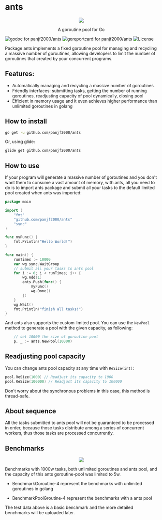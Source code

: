 # ants

<div align="center"><img src="https://github.com/panjf2000/ants/blob/master/ants_logo.png"/></div>

<p align="center">A goroutine pool for Go</p>



[![godoc for panjf2000/ants][1]][2]
[![goreportcard for panjf2000/ants][3]][4]
![License](https://img.shields.io/dub/l/vibe-d.svg)

Package ants implements a fixed goroutine pool for managing and recycling a massive number of goroutines, allowing developers to limit the number of goroutines that created by your concurrent programs.

## Features:

- Automatically managing and recycling a massive number of goroutines
- Friendly interfaces: submitting tasks, getting the number of running goroutines, readjusting capacity of pool dynamically, closing pool
- Efficient in memory usage and it even achieves higher performance than unlimited goroutines in golang


## How to install

``` sh
go get -u github.com/panjf2000/ants
```

Or, using glide:

``` sh
glide get github.com/panjf2000/ants
```

## How to use

If your program will generate a massive number of goroutines and you don't want them to consume a vast amount of memory, with ants, all you need to do is to import ants package and submit all your tasks to the default limited pool created when ants was imported:

``` go
package main

import (
	"fmt"
	"github.com/panjf2000/ants"
	"sync"
)

func myFunc() {
	fmt.Println("Hello World!")
}

func main() {
	runTimes := 10000
	var wg sync.WaitGroup
	// submit all your tasks to ants pool
	for i := 0; i < runTimes; i++ {
		wg.Add(1)
		ants.Push(func() {
			myFunc()
			wg.Done()
		})
	}
	wg.Wait()
	fmt.Println("finish all tasks!")
}

```

And ants also supports the custom limited pool. You can use the `NewPool` method to generate a pool with the given capacity, as following:

``` go
	// set 10000 the size of goroutine pool
	p, _ := ants.NewPool(10000)
```

## Readjusting pool capacity

You can change ants pool capacity at any time with `ReSize(int)`:

``` go
pool.ReSize(1000) // Readjust its capacity to 1000
pool.ReSize(100000) // Readjust its capacity to 100000
```

Don't worry about the synchronous problems in this case, this method is thread-safe.

## About sequence

All the tasks submitted to ants pool will not be guaranteed to be processed in order, because those tasks distribute among a series of concurrent workers, thus those tasks are processed concurrently.

## Benchmarks

<div align="center"><img src="https://github.com/panjf2000/ants/blob/master/ants_benchmarks.png"/></div>

Benchmarks with 1000w tasks, both unlimited goroutines and ants pool, and the capacity of this ants goroutine-pool was limited to 5w.

- BenchmarkGoroutine-4 represent the benchmarks with unlimited goroutines in golang

- BenchmarkPoolGroutine-4 represent the benchmarks with a ants pool

The test data above is a basic benchmark and the more detailed benchmarks will be uploaded later.

[1]: https://godoc.org/github.com/panjf2000/ants?status.svg
[2]: https://godoc.org/github.com/panjf2000/ants
[3]: https://goreportcard.com/badge/github.com/panjf2000/ants
[4]: https://goreportcard.com/report/github.com/panjf2000/ants
